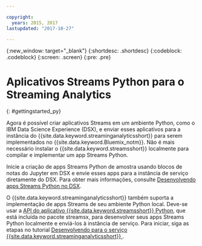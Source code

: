 ```yaml
---

copyright:
  years: 2015, 2017
lastupdated: "2017-10-27"

---
```


<!-- Attribute definitions -->
{:new_window: target="_blank"}
{:shortdesc: .shortdesc}
{:codeblock: .codeblock}
{:screen: .screen}
{:pre: .pre}

# Aplicativos Streams Python para o Streaming Analytics
{: #gettingstarted_py}

Agora é possível criar aplicativos Streams em um ambiente Python, como o IBM Data Science Experience (DSX), e enviar esses aplicativos para a instância do {{site.data.keyword.streaminganalyticsshort}} para serem implementados no {{site.data.keyword.Bluemix_notm}}. Não é mais necessário instalar o {{site.data.keyword.streamsshort}} localmente para compilar e implementar um app Streams Python.

Inicie a criação de apps Streams Python de amostra usando blocos de notas do Jupyter em DSX e envie esses apps para a instância de serviço diretamente do DSX. Para obter mais informações, consulte [Desenvolvendo apps Streams Python no DSX](/docs/services/StreamingAnalytics/t_develop_apps_python.html#t_develop_python_dsx).

O {{site.data.keyword.streaminganalyticsshort}} também suporta a implementação de apps Streams de seu ambiente Python local. Deve-se usar a [API do aplicativo {{site.data.keyword.streamsshort}} Python](http://ibmstreams.github.io/streamsx.documentation/docs/python/python-appapi-devguide/#50-api-features), que está incluída no pacote streamsx, para desenvolver seus apps Streams Python localmente e enviá-los à instância de serviço. Para iniciar, siga as etapas no tutorial [Desenvolvendo para o serviço {{site.data.keyword.streaminganalyticsshort}} ](http://ibmstreams.github.io/streamsx.documentation/docs/python/1.6/python-appapi-devguide-2a/index.html).
